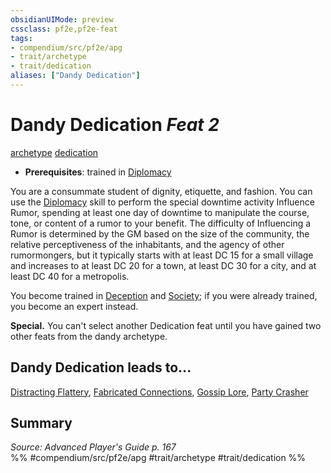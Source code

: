 ```yaml
---
obsidianUIMode: preview
cssclass: pf2e,pf2e-feat
tags:
- compendium/src/pf2e/apg
- trait/archetype
- trait/dedication
aliases: ["Dandy Dedication"]
---
```

# Dandy Dedication  *Feat 2*  
[archetype](../../Rules/traits/archetype.md)  [dedication](../../Rules/traits/dedication.md)  

- **Prerequisites**: trained in [Diplomacy](../skills.md#Diplomacy)

You are a consummate student of dignity, etiquette, and fashion. You can use the [Diplomacy](../skills.md#Diplomacy) skill to perform the special downtime activity Influence Rumor, spending at least one day of downtime to manipulate the course, tone, or content of a rumor to your benefit. The difficulty of Influencing a Rumor is determined by the GM based on the size of the community, the relative perceptiveness of the inhabitants, and the agency of other rumormongers, but it typically starts with at least DC 15 for a small village and increases to at least DC 20 for a town, at least DC 30 for a city, and at least DC 40 for a metropolis.

You become trained in [Deception](../skills.md#Deception) and [Society](../skills.md#Society); if you were already trained, you become an expert instead.

**Special.** You can't select another Dedication feat until you have gained two other feats from the dandy archetype.

## Dandy Dedication leads to...

[Distracting Flattery](distracting-flattery-apg.md), [Fabricated Connections](fabricated-connections-apg.md), [Gossip Lore](gossip-lore-apg.md), [Party Crasher](party-crasher-apg.md)

## Summary

*Source: Advanced Player's Guide p. 167*  
%% #compendium/src/pf2e/apg #trait/archetype #trait/dedication %%